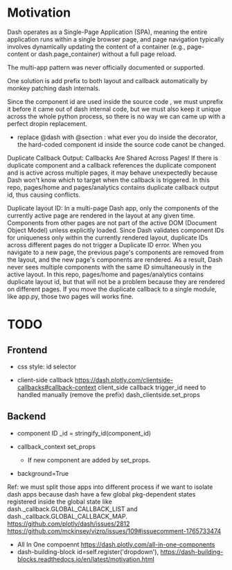 # Motivation
Dash operates as a Single-Page Application (SPA), meaning the entire application runs within a single browser page, and page navigation typically involves dynamically updating the content of a container (e.g., page-content or dash.page_container) without a full page reload.

The multi-app pattern was never officially documented or supported.

One solution is add prefix to both layout and callback automatically by monkey patching dash internals.

Since the component id are used inside the source code , we must unprefix it before it came out of dash internal code, but we must also keep it unique across the whole python process, so there is no way we can came up with a perfect dropin replacement.
- replace @dash with @section
: what ever you do inside the decorator, the hard-coded component id inside the source code canot be changed.


Duplicate Callback Output:
Callbacks Are Shared Across Pages! If there is duplicate component and a callback references the duplicate component and is active across multiple pages, it may behave unexpectedly because Dash won't know which to target when the callback is triggered.
In this repo, pages/home and pages/analytics contains duplicate callback output id, thus causing conflicts.

Duplicate layout ID:
In a multi-page Dash app, only the components of the currently active page are rendered in the layout at any given time. Components from other pages are not part of the active DOM (Document Object Model) unless explicitly loaded. Since Dash validates component IDs for uniqueness only within the currently rendered layout, duplicate IDs across different pages do not trigger a Duplicate ID error. When you navigate to a new page, the previous page's components are removed from the layout, and the new page's components are rendered. As a result, Dash never sees multiple components with the same ID simultaneously in the active layout.
In this repo, pages/home and pages/analytics contains duplicate layout id, but that will not be a problem because they are rendered on different pages. 
If you move the duplicate callback to a single module, like app.py, those two pages will works fine.

# TODO
## Frontend
- css style: id selector

- client-side callback
https://dash.plotly.com/clientside-callbacks#callback-context
client_side callback trigger_id need to handled manually (remove the prefix)
dash_clientside.set_props


## Backend
- component ID
 _id = stringify_id(component_id)

- callback_context set_props
    - If new component are added by set_props. 

- background=True

Ref:
we must split those apps into different process if we want to isolate dash apps because dash have a few global pkg-dependent states registered inside the global state like dash._callback.GLOBAL_CALLBACK_LIST and dash._callback.GLOBAL_CALLBACK_MAP.
https://github.com/plotly/dash/issues/2812
https://github.com/mckinsey/vizro/issues/109#issuecomment-1765733474
- All In One compoennt
https://dash.plotly.com/all-in-one-components
- dash-building-block
id=self.register('dropdown'),
https://dash-building-blocks.readthedocs.io/en/latest/motivation.html